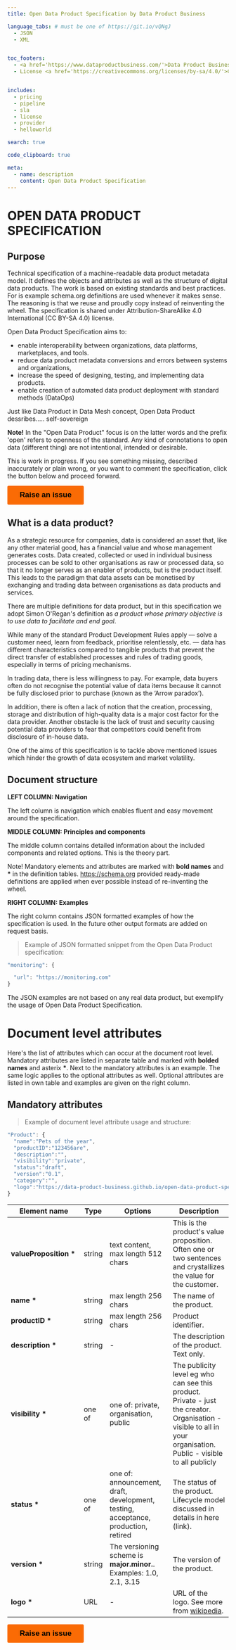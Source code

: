 ```yaml
---
title: Open Data Product Specification by Data Product Business

language_tabs: # must be one of https://git.io/vQNgJ
  - JSON
  - XML


toc_footers:
  - <a href='https://www.dataproductbusiness.com/'>Data Product Business</a>
  - License <a href='https://creativecommons.org/licenses/by-sa/4.0/'>CC BY-SA 4.0</a>


includes:
  - pricing
  - pipeline
  - sla
  - license
  - provider
  - helloworld

search: true

code_clipboard: true

meta:
  - name: description
    content: Open Data Product Specification
---
```


# OPEN DATA PRODUCT SPECIFICATION

## Purpose

Technical specification of a machine-readable data product metadata model. It defines the objects and attributes as well as the structure of digital data products. The work is based on existing standards and best practices. For is example schema.org definitions are used whenever it makes sense. The reasoning is that we reuse and proudly copy instead of reinventing the wheel. The specification is shared under Attribution-ShareAlike 4.0 International (CC BY-SA 4.0) license. 

Open Data Product Specification aims to:

* enable interoperability between organizations, data platforms,  marketplaces, and tools. 
* reduce data product metadata conversions and errors between systems and organizations, 
* increase the speed of designing, testing, and implementing data products. 
* enable creation of automated data product deployment with standard methods (DataOps)

Just like Data Product in Data Mesh concept, Open Data Product dessribes..... self-sovereign 

**Note!** In the "Open Data Product" focus is on the latter words and the prefix 'open' refers to openness of the standard. Any kind of connotations to open data (different thing) are not intentional, intended or desirable. 

This is work in progress. If you see something missing, described inaccurately or plain wrong, or you want to comment the specification, click the button below and proceed forward. 

<button data-tf-popup="Q1Zo6wE5" data-tf-iframe-props="title=Customer Feedback Survey" style="all:unset;font-family:Helvetica,Arial,sans-serif;display:inline-block;max-width:100%;white-space:nowrap;overflow:hidden;text-overflow:ellipsis;background-color:#FA6B05;color:#000000;font-size:17px;border-radius:3px;padding:0 28px;font-weight:bold;height:42.5px;cursor:pointer;line-height:42.5px;text-align:center;margin:0;text-decoration:none;">Raise an issue</button><script src="//embed.typeform.com/next/embed.js"></script>

## What is a data product?

As a strategic resource for companies, data is considered an asset that, like any other material good, has a financial
value and whose management generates costs. Data created, collected or used in individual business processes can be sold to other organisations as raw or processed data, so that it no longer serves as an enabler of products, but is the product itself. This leads to the paradigm that data assets can be monetised by exchanging and trading data between organisations as data products and services. 

There are multiple definitions for data product, but in this specification we adopt Simon O'Regan's definition as *a product whose primary objective is to use data to facilitate and end goal*. 

While many of the standard Product Development Rules apply — solve a customer need, learn from feedback, prioritise relentlessly, etc. — data has different characteristics compared to tangible products that prevent the direct transfer of established processes and rules of trading goods, especially in terms of pricing mechanisms.

In trading data, there is less willingness to pay. For example, data buyers often do not recognise the potential value of data items because it cannot be fully disclosed prior to purchase (known as the ‘Arrow paradox’). 

In addition, there is often a lack of notion that the creation, processing, storage and distribution of high-quality data is a major cost factor for the data provider. Another obstacle is the lack of trust and security causing potential data providers to fear that competitors could benefit from disclosure of in-house data.

One of the aims of this specification is to tackle above mentioned issues which hinder the growth of data ecosystem and market volatility. 

## Document structure

**LEFT COLUMN: Navigation**

The left column is navigation which enables fluent and easy movement around the specification. 

**MIDDLE COLUMN: Principles and components**

The middle column contains detailed information about the included components and related options. This is the theory part. 

Note! Mandatory elements and attributes are marked with **bold names** and **\*** in the definition tables. https://schema.org provided ready-made definitions are applied when ever possible instead of re-inventing the wheel. 

**RIGHT COLUMN: Examples**

The right column contains JSON formatted examples of how the specification is used. In the future other output formats are added on request basis. 

> Example of JSON formatted snippet from the Open Data Product specification:

```javascript
"monitoring": {

  "url": "https://monitoring.com"
}
```

<aside class="notice">
The JSON examples are not based on any real data product, but exemplify the usage of Open Data Product Specification. 
</aside>


# Document level attributes

Here's the list of attributes which can occur at the document root level. Mandatory attributes are listed in separate table and marked with **bolded names** and asterix **\***. Next to the mandatory attributes is an example. The same logic applies to the optional attributes as well. Optional attributes are listed in own table and examples are given on the right column. 

## Mandatory attributes

> Example of document level attribute usage and structure:

```javascript
"Product": {
  "name":"Pets of the year",
  "productID":"123456are",
  "description":"",
  "visibility":"private",
  "status":"draft",
  "version":"0.1",
  "category":"",
  "logo":"https://data-product-business.github.io/open-data-product-spec/images/logo-dps-ebd5a97d.png"
}

```

| <div style="width:150px">Element name</div>   | Type  | Options  | Description  |
|---|---|---|---|
| **valueProposition** **\*** | string  | text content, max length 512 chars  | This is the product's value proposition. Often one or two sentences and crystallizes the value for the customer. |
| **name** **\*** | string | max length 256 chars | The name of the product. |
| **productID** **\*** | string | max length 256 chars | Product identifier. |
| **description** **\*** | string | - | The description of the product. Text only. |
| **visibility** **\*** | one of | one of: private, organisation, public | The publicity level eg who can see this product. Private - just the creator. Organisation - visible to all in your organisation. Public - visible to all publicly |
| **status** **\*** | one of | one of: announcement, draft, development, testing, acceptance, production, retired | The status of the product. Lifecycle model discussed in details in here (link). |
| **version** **\*** | string | The versioning scheme is **major.minor.**. Examples: 1.0, 2.1, 3.15 | The version of the product. |
| **logo** **\*** | URL | - | URL of the logo. See more from [wikipedia](https://en.wikipedia.org/wiki/URL). |

<button data-tf-popup="Q1Zo6wE5" data-tf-iframe-props="title=Customer Feedback Survey" style="all:unset;font-family:Helvetica,Arial,sans-serif;display:inline-block;max-width:100%;white-space:nowrap;overflow:hidden;text-overflow:ellipsis;background-color:#FA6B05;color:#000000;font-size:17px;border-radius:3px;padding:0 28px;font-weight:bold;height:42.5px;cursor:pointer;line-height:42.5px;text-align:center;margin:0;text-decoration:none;">Raise an issue</button><script src="//embed.typeform.com/next/embed.js"></script>